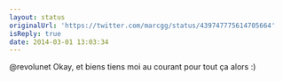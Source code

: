 ```yaml
---
layout: status
originalUrl: 'https://twitter.com/marcgg/status/439747775614705664'
isReply: true
date: 2014-03-01 13:03:34
---
```


@revolunet Okay, et biens tiens moi au courant pour tout ça alors :)
